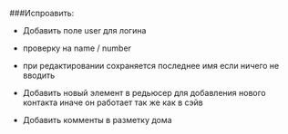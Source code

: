 ###Испроавить:

- Добавить поле user для логина 
- проверку на name / number
- при редактировании сохраняется последнее имя если ничего не вводить

- Добавить новый элемент в редьюсер для добавления нового контакта
иначе он работает так же как в сэйв
  
- Добавить комменты в разметку дома 
